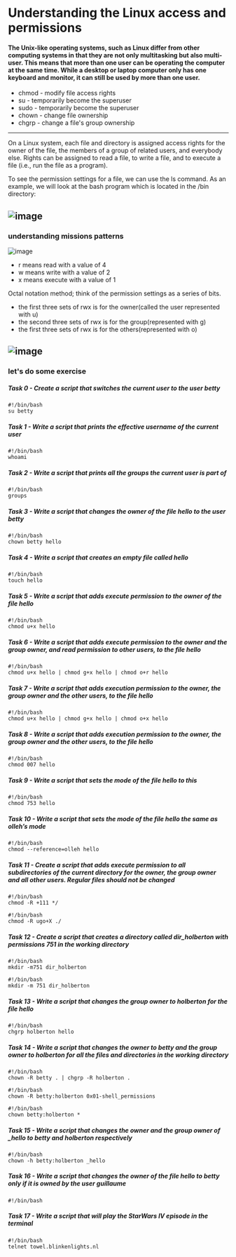# Understanding the Linux access and permissions

#### The Unix-like operating systems, such as Linux differ from other computing systems in that they are not only multitasking but also multi-user. This means that more than one user can be operating the computer at the same time. While a desktop or laptop computer only has one keyboard and monitor, it can still be used by more than one user.
  - chmod - modify file access rights
  - su - temporarily become the superuser
  - sudo - temporarily become the superuser
  - chown - change file ownership
  - chgrp - change a file's group ownership
---
On a Linux system, each file and directory is assigned access rights for the owner of the file, the members of a group of related users, and everybody else. Rights can be assigned to read a file, to write a file, and to execute a file (i.e., run the file as a program).

To see the permission settings for a file, we can use the ls command. As an example, we will look at the bash program which is located in the /bin directory:

![image](https://user-images.githubusercontent.com/52496180/121659869-324bfd00-ca4f-11eb-91af-539b8e8fad11.png)
---
### understanding missions patterns

![image](https://user-images.githubusercontent.com/52496180/121660694-f6fdfe00-ca4f-11eb-9515-c97d7ac8caa0.png)

  - r means read with a value of 4
  - w means write with a value of 2
  - x means execute with a value of 1

Octal notation method; think of the permission settings as a series of bits.

  - the first three sets of rwx is for the owner(called the user represented with u)
  - the second three sets of rwx is for the group(represented with g)
  - the first three sets of rwx is for the others(represented with o)

![image](https://user-images.githubusercontent.com/52496180/121661574-ce2a3880-ca50-11eb-856e-d80b8b0e8409.png)
---
### let's do some exercise

##### Task 0 - Create a script that switches the current user to the user betty
```
#!/bin/bash
su betty
```
##### Task 1 - Write a script that prints the effective username of the current user

```
#!/bin/bash
whoami
```
##### Task 2 - Write a script that prints all the groups the current user is part of

```
#!/bin/bash
groups
```
##### Task 3 - Write a script that changes the owner of the file hello to the user betty

```
#!/bin/bash
chown betty hello
```
##### Task 4 - Write a script that creates an empty file called hello

```
#!/bin/bash
touch hello
```
##### Task 5 - Write a script that adds execute permission to the owner of the file hello

```
#!/bin/bash
chmod u+x hello
```
##### Task 6 - Write a script that adds execute permission to the owner and the group owner, and read permission to other users, to the file hello

```
#!/bin/bash
chmod u+x hello | chmod g+x hello | chmod o+r hello
```
##### Task 7 - Write a script that adds execution permission to the owner, the group owner and the other users, to the file hello

```
#!/bin/bash
chmod u+x hello | chmod g+x hello | chmod o+x hello
```
##### Task 8 - Write a script that adds execution permission to the owner, the group owner and the other users, to the file hello

```
#!/bin/bash
chmod 007 hello
```
##### Task 9 - Write a script that sets the mode of the file hello to this
```
#!/bin/bash
chmod 753 hello
```
##### Task 10 - Write a script that sets the mode of the file hello the same as olleh’s mode
```
#!/bin/bash
chmod --reference=olleh hello
```
##### Task 11 - Create a script that adds execute permission to all subdirectories of the current directory for the owner, the group owner and all other users. Regular files should not be changed
```
#!/bin/bash
chmod -R +111 */

#!/bin/bash
chmod -R ugo+X ./
```
##### Task 12 - Create a script that creates a directory called dir_holberton with permissions 751 in the working directory
```
#!/bin/bash
mkdir -m751 dir_holberton

#!/bin/bash
mkdir -m 751 dir_holberton
```
##### Task 13 - Write a script that changes the group owner to holberton for the file hello
```
#!/bin/bash
chgrp holberton hello
```
##### Task 14 - Write a script that changes the owner to betty and the group owner to holberton for all the files and directories in the working directory
```
#!/bin/bash
chown -R betty . | chgrp -R holberton .

#!/bin/bash
chown -R betty:holberton 0x01-shell_permissions

#!/bin/bash
chown betty:holberton *
```
##### Task 15 - Write a script that changes the owner and the group owner of _hello to betty and holberton respectively
```
#!/bin/bash
chown -h betty:holberton _hello
```
##### Task 16 - Write a script that changes the owner of the file hello to betty only if it is owned by the user guillaume
```
#!/bin/bash

```
##### Task 17 - Write a script that will play the StarWars IV episode in the terminal
```
#!/bin/bash
telnet towel.blinkenlights.nl
```
